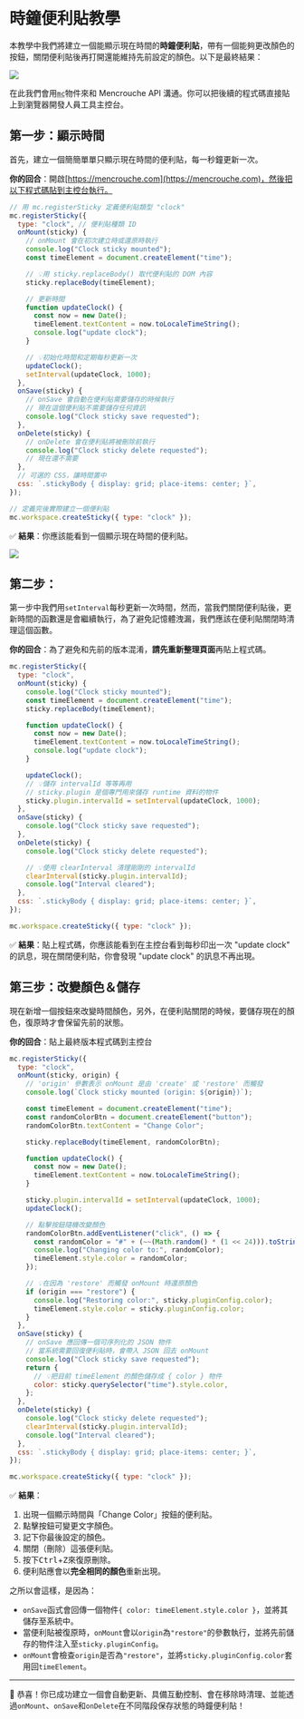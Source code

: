 # 時鐘便利貼教學

本教學中我們將建立一個能顯示現在時間的**時鐘便利貼**，帶有一個能夠更改顏色的按鈕，關閉便利貼後再打開還能維持先前設定的顏色。以下是最終結果：

![](/media/clock-sticky-tutorial/done.gif)

在此我們會用<abbr title="Mencrouche">`mc`</abbr>物件來和 Mencrouche API 溝通。你可以把後續的程式碼直接貼上到瀏覽器開發人員工具主控台。

## 第一步：顯示時間

首先，建立一個簡簡單單只顯示現在時間的便利貼，每一秒鐘更新一次。

**你的回合**：開啟[https://mencrouche.com](https://mencrouche.com)，然後把以下程式碼貼到主控台執行。

```javascript
// 用 mc.registerSticky 定義便利貼類型 "clock"
mc.registerSticky({
  type: "clock", // 便利貼種類 ID
  onMount(sticky) {
    // onMount 會在初次建立時或還原時執行
    console.log("Clock sticky mounted");
    const timeElement = document.createElement("time");

    // 💡用 sticky.replaceBody() 取代便利貼的 DOM 內容
    sticky.replaceBody(timeElement);

    // 更新時間
    function updateClock() {
      const now = new Date();
      timeElement.textContent = now.toLocaleTimeString();
      console.log("update clock");
    }

    // 💡初始化時間和定期每秒更新一次
    updateClock();
    setInterval(updateClock, 1000);
  },
  onSave(sticky) {
    // onSave 會自動在便利貼需要儲存的時候執行
    // 現在這個便利貼不需要儲存任何資訊
    console.log("Clock sticky save requested");
  },
  onDelete(sticky) {
    // onDelete 會在便利貼將被刪除前執行
    console.log("Clock sticky delete requested");
    // 現在還不需要
  },
  // 可選的 CSS，讓時間置中
  css: `.stickyBody { display: grid; place-items: center; }`,
});

// 定義完後實際建立一個便利貼
mc.workspace.createSticky({ type: "clock" });

````

✅ **結果**：你應該能看到一個顯示現在時間的便利貼。

![](/media/clock-sticky-tutorial/step1.webp)


## 第二步：

第一步中我們用`setInterval`每秒更新一次時間，然而，當我們關閉便利貼後，更新時間的函數還是會繼續執行，為了避免記憶體洩漏，我們應該在便利貼關閉時清理這個函數。

**你的回合**：為了避免和先前的版本混淆，**請先重新整理頁面**再貼上程式碼。

```javascript
mc.registerSticky({
  type: "clock",
  onMount(sticky) {
    console.log("Clock sticky mounted");
    const timeElement = document.createElement("time");
    sticky.replaceBody(timeElement);

    function updateClock() {
      const now = new Date();
      timeElement.textContent = now.toLocaleTimeString();
      console.log("update clock");
    }

    updateClock();
    // 💡儲存 intervalId 等等再用
    // sticky.plugin 是個專門用來儲存 runtime 資料的物件
    sticky.plugin.intervalId = setInterval(updateClock, 1000);
  },
  onSave(sticky) {
    console.log("Clock sticky save requested");
  },
  onDelete(sticky) {
    console.log("Clock sticky delete requested");

    // 💡使用 clearInterval 清理剛剛的 intervalId
    clearInterval(sticky.plugin.intervalId);
    console.log("Interval cleared");
  },
  css: `.stickyBody { display: grid; place-items: center; }`,
});

mc.workspace.createSticky({ type: "clock" });
```

✅ **結果**：貼上程式碼，你應該能看到在主控台看到每秒印出一次 "update clock" 的訊息，現在關閉便利貼，你會發現 "update clock" 的訊息不再出現。

## 第三步：改變顏色＆儲存

現在新增一個按鈕來改變時間顏色，另外，在便利貼關閉的時候，要儲存現在的顏色，復原時才會保留先前的狀態。

**你的回合**：貼上最終版本程式碼到主控台

```javascript
mc.registerSticky({
  type: "clock",
  onMount(sticky, origin) {
    // 'origin' 參數表示 onMount 是由 'create' 或 'restore' 而觸發
    console.log(`Clock sticky mounted (origin: ${origin})`);

    const timeElement = document.createElement("time");
    const randomColorBtn = document.createElement("button");
    randomColorBtn.textContent = "Change Color";

    sticky.replaceBody(timeElement, randomColorBtn);

    function updateClock() {
      const now = new Date();
      timeElement.textContent = now.toLocaleTimeString();
    }

    sticky.plugin.intervalId = setInterval(updateClock, 1000);
    updateClock();

    // 點擊按鈕隨機改變顏色
    randomColorBtn.addEventListener("click", () => {
      const randomColor = "#" + (~~(Math.random() * (1 << 24))).toString(16).padStart(6, '0');
      console.log("Changing color to:", randomColor);
      timeElement.style.color = randomColor;
    });

    // 💡在因為 'restore' 而觸發 onMount 時還原顏色
    if (origin === "restore") {
      console.log("Restoring color:", sticky.pluginConfig.color);
      timeElement.style.color = sticky.pluginConfig.color;
    }
  },
  onSave(sticky) {
    // onSave 應回傳一個可序列化的 JSON 物件
    // 當系統需要回復便利貼時，會帶入 JSON 回去 onMount
    console.log("Clock sticky save requested");
    return {
      // 💡把目前 timeElement 的顏色儲存成 { color } 物件
      color: sticky.querySelector("time").style.color,
    };
  },
  onDelete(sticky) {
    console.log("Clock sticky delete requested");
    clearInterval(sticky.plugin.intervalId);
    console.log("Interval cleared");
  },
  css: `.stickyBody { display: grid; place-items: center; }`,
});

mc.workspace.createSticky({ type: "clock" });
```

✅ **結果**：

1. 出現一個顯示時間與「Change Color」按鈕的便利貼。
2. 點擊按鈕可變更文字顏色。
3. 記下你最後設定的顏色。
4. 關閉（刪除）這張便利貼。
5. 按下<kbd>Ctrl</kbd>+<kbd>Z</kbd>來復原刪除。
6. 便利貼應會以**完全相同的顏色**重新出現。

之所以會這樣，是因為：

* `onSave`函式會回傳一個物件`{ color: timeElement.style.color }`，並將其儲存至系統中。
* 當便利貼被復原時，`onMount`會以`origin`為`"restore"`的參數執行，並將先前儲存的物件注入至`sticky.pluginConfig`。
* `onMount`會檢查`origin`是否為`"restore"`，並將`sticky.pluginConfig.color`套用回`timeElement`。

---

🎉 恭喜！你已成功建立一個會自動更新、具備互動控制、會在移除時清理、並能透過`onMount`、`onSave`和`onDelete`在不同階段保存狀態的時鐘便利貼！
